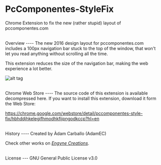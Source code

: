 PcComponentes-StyleFix
=================

Chrome Extension to fix the new (rather stupid) layout of pccomponentes.com

<br>
Overview
----
The new 2016 design layout for pccomponentes.com includes a 100px navigation bar stuck to the top of the window, that won't let you read anything without scrolling all the time.

This extension reduces the size of the navigation bar, making the web experience a lot better.

![alt tag](http://i.imgur.com/OnVFpm9.jpg)

<br>
Chrome Web Store
----
The source code of this extension is available decompressed here.
If you want to install this extension, download it form the Web Store:

https://chrome.google.com/webstore/detail/pccomponentes-style-fix/hbhddjhkelegifhmodhkfijpngodkccp?hl=en

<br>
History
----
Created by Àdam Carballo (AdamEC)

Check other works on *[Engyne Creations](http://engynecreations.com)*.

<br>
License
---
GNU General Public License v3.0
